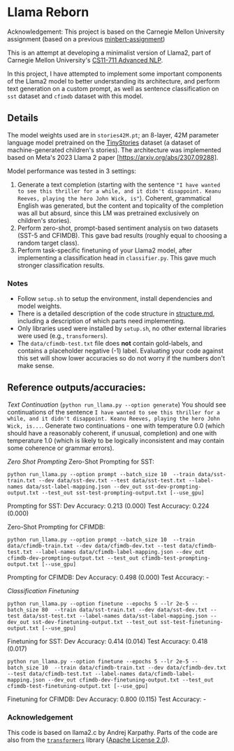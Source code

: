 # Llama Reborn
Acknowledgement: This project is based on the Carnegie Mellon University assignment (based on a previous [minbert-assignment](https://github.com/neubig/minbert-assignment))

This is an attempt at developing a minimalist version of Llama2, part of Carnegie Mellon University's [CS11-711 Advanced NLP](https://cmu-l3.github.io/anlp-spring2025/).

In this project, I have attempted to implement some important components of the Llama2 model to better understanding its architecture, and perform text generation on a custom prompt, as well as sentence classification on ``sst`` dataset and ``cfimdb`` dataset with this model.

## Details

The model weights used are in `stories42M.pt`; an 8-layer, 42M parameter language model pretrained on the [TinyStories](https://arxiv.org/abs/2305.07759) dataset (a dataset of machine-generated children's stories). The architecture was implemented based on Meta's 2023 Llama 2 paper [https://arxiv.org/abs/2307.09288].

Model performance was tested in 3 settings:
1) Generate a text completion (starting with the sentence `"I have wanted to see this thriller for a while, and it didn't disappoint. Keanu Reeves, playing the hero John Wick, is"`). Coherent, grammatical English was generated, but the content and topicality of the completion was all but absurd, since this LM was pretrained exclusively on children's stories).
2) Perform zero-shot, prompt-based sentiment analysis on two datasets (SST-5 and CFIMDB). This gave bad results (roughly equal to choosing a random target class).
3) Perform task-specific finetuning of your Llama2 model, after implementing a classification head in `classifier.py`. This gave much stronger classification results.

### Notes
* Follow `setup.sh` to setup the environment, install dependencies and model weights.
* There is a detailed description of the code structure in [structure.md](./structure.md), including a description of which parts need implementing.
* Only libraries used were installed by `setup.sh`, no other external libraries were used (e.g., `transformers`).
* The `data/cfimdb-test.txt` file does **not** contain gold-labels, and contains a placeholder negative (-1) label. Evaluating your code against this set will show lower accuracies so do not worry if the numbers don't make sense.

## Reference outputs/accuracies: 

*Text Continuation* (`python run_llama.py --option generate`)
You should see continuations of the sentence `I have wanted to see this thriller for a while, and it didn't disappoint. Keanu Reeves, playing the hero John Wick, is...`. Generate two continuations - one with temperature 0.0 (which should have a reasonably coherent, if unusual, completion) and one with temperature 1.0 (which is likely to be logically inconsistent and may contain some coherence or grammar errors).

*Zero Shot Prompting*
Zero-Shot Prompting for SST:

`python run_llama.py --option prompt --batch_size 10  --train data/sst-train.txt --dev data/sst-dev.txt --test data/sst-test.txt --label-names data/sst-label-mapping.json --dev_out sst-dev-prompting-output.txt --test_out sst-test-prompting-output.txt [--use_gpu]`

Prompting for SST:
Dev Accuracy: 0.213 (0.000)
Test Accuracy: 0.224 (0.000)

Zero-Shot Prompting for CFIMDB:

`python run_llama.py --option prompt --batch_size 10  --train data/cfimdb-train.txt --dev data/cfimdb-dev.txt --test data/cfimdb-test.txt --label-names data/cfimdb-label-mapping.json --dev_out cfimdb-dev-prompting-output.txt --test_out cfimdb-test-prompting-output.txt [--use_gpu]`

Prompting for CFIMDB:
Dev Accuracy: 0.498 (0.000)
Test Accuracy: -

*Classification Finetuning*

`python run_llama.py --option finetune --epochs 5 --lr 2e-5 --batch_size 80  --train data/sst-train.txt --dev data/sst-dev.txt --test data/sst-test.txt --label-names data/sst-label-mapping.json --dev_out sst-dev-finetuning-output.txt --test_out sst-test-finetuning-output.txt [--use_gpu]`

Finetuning for SST:
Dev Accuracy: 0.414 (0.014)
Test Accuracy: 0.418 (0.017)

`python run_llama.py --option finetune --epochs 5 --lr 2e-5 --batch_size 10  --train data/cfimdb-train.txt --dev data/cfimdb-dev.txt --test data/cfimdb-test.txt --label-names data/cfimdb-label-mapping.json --dev_out cfimdb-dev-finetuning-output.txt --test_out cfimdb-test-finetuning-output.txt [--use_gpu]`

Finetuning for CFIMDB:
Dev Accuracy: 0.800 (0.115)
Test Accuracy: -

### Acknowledgement
This code is based on llama2.c by Andrej Karpathy. Parts of the code are also from the [`transformers`](https://github.com/huggingface/transformers) library ([Apache License 2.0](./LICENSE)).
